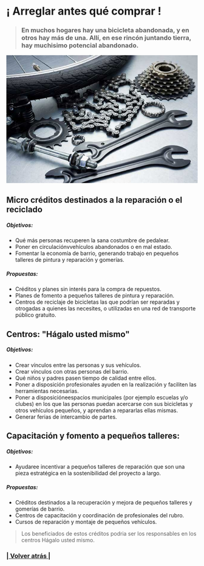 # ¡ Arreglar antes qué comprar ! 

>### En muchos hogares hay una bicicleta abandonada, y en otros hay más de una. Allí, en ese rincón juntando tierra, hay muchisimo potencial abandonado. 

![¡ Arreglar antes qué comprar !](propuestas__comercio__creditos.1.jpg)

## Micro créditos destinados a la reparación o el reciclado

##### Objetivos:
- Qué más personas recuperen la sana costumbre de pedalear. 
- Poner en circulaciónvvehículos abandonados o en mal estado. 
- Fomentar la economía de barrio, generando trabajo en pequeños talleres de pintura y reparación y gomerías. 

##### Propuestas:
- Créditos y planes sin interés para la compra de repuestos.
- Planes de fomento a pequeños talleres de pintura y reparación.
- Centros de reciclaje de bicicletas las que podrían ser reparadas y otrogadas a quienes las necesites, o utilizadas en una red de transporte público gratuito.

## Centros: "Hágalo usted mismo" 

##### Objetivos:
- Crear vínculos entre las personas y sus vehículos. 
- Crear vínculos con otras personas del barrio. 
- Qué niños y padres pasen tiempo de calidad entre ellos. 
- Poner a disposición profesionales ayuden en la realización y faciliten las herramientas necesarias. 
- Poner a disposicióneespacios municipales (por ejemplo escuelas y/o clubes) en los que las personas puedan acercarse con sus bicicletas y otros vehículos pequeños, y aprendan a repararlas ellas mismas.
- Generar ferias de intercambio de partes.
  
## Capacitación y fomento a pequeños talleres:

##### Objetivos:
- Ayudaree incentivar a pequeños talleres de reparación que son una pieza estratégica en la sostenibilidad del proyecto a largo.

##### Propuestas:
- Créditos destinados a la recuperación y mejora de pequeños talleres y gomerías de barrio. 
- Centros de capacitación y coordinación de profesionales del rubro.
- Cursos de reparación y montaje de pequeños vehículos.

> Los beneficiados de estos créditos podria ser los responsables en los centros Hágalo usted mismo.

### [| Volver atrás |](../index.md)

